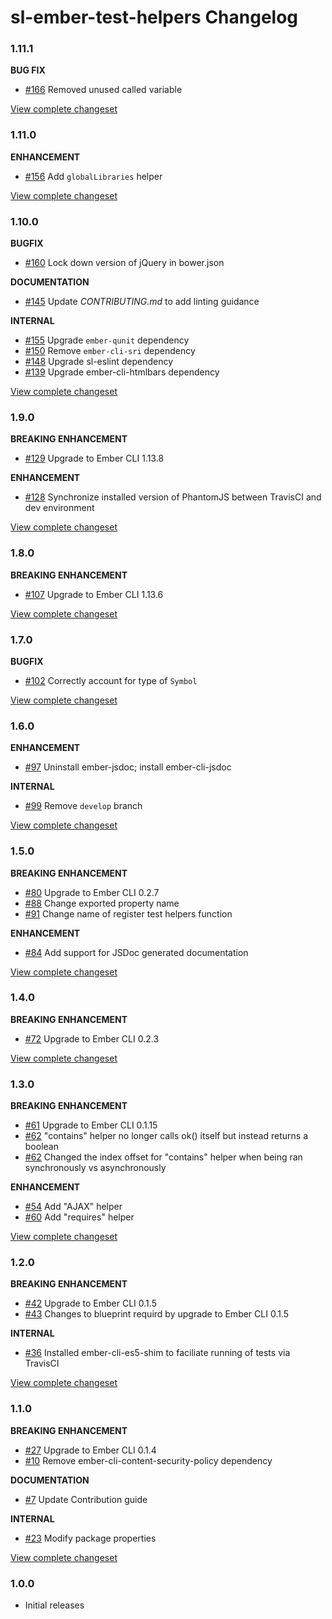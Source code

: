 # sl-ember-test-helpers Changelog

### 1.11.1

**BUG FIX**

* [#166](https://github.com/softlayer/sl-ember-test-helpers/pull/166) Removed unused called variable

[View complete changeset](https://github.com/softlayer/sl-ember-test-helpers/compare/v1.11.0...v1.11.1)

### 1.11.0

**ENHANCEMENT**

* [#156](https://github.com/softlayer/sl-ember-test-helpers/issues/156) Add `globalLibraries` helper

[View complete changeset](https://github.com/softlayer/sl-ember-test-helpers/compare/v1.10.0...v1.11.0)

### 1.10.0

**BUGFIX**

* [#160](https://github.com/softlayer/sl-ember-test-helpers/pull/160) Lock down version of jQuery in bower.json

**DOCUMENTATION**

* [#145](https://github.com/softlayer/sl-ember-test-helpers/pull/146) Update *CONTRIBUTING.md* to add linting guidance

**INTERNAL**

* [#155](https://github.com/softlayer/sl-ember-test-helpers/pull/155) Upgrade `ember-qunit` dependency
* [#150](https://github.com/softlayer/sl-ember-test-helpers/issues/150) Remove `ember-cli-sri` dependency
* [#148](https://github.com/softlayer/sl-ember-test-helpers/issues/148) Upgrade sl-eslint dependency
* [#139](https://github.com/softlayer/sl-ember-test-helpers/pull/139) Upgrade ember-cli-htmlbars dependency

[View complete changeset](https://github.com/softlayer/sl-ember-test-helpers/compare/v1.9.0...v1.10.0)

### 1.9.0

**BREAKING ENHANCEMENT**

* [#129](https://github.com/softlayer/sl-ember-test-helpers/issues/129) Upgrade to Ember CLI 1.13.8

**ENHANCEMENT**

* [#128](https://github.com/softlayer/sl-ember-test-helpers/issues/128) Synchronize installed version of PhantomJS between TravisCI and dev environment

[View complete changeset](https://github.com/softlayer/sl-ember-test-helpers/compare/v1.8.0...v1.9.0)

### 1.8.0

**BREAKING ENHANCEMENT**

* [#107](https://github.com/softlayer/sl-ember-test-helpers/issues/107) Upgrade to Ember CLI 1.13.6

[View complete changeset](https://github.com/softlayer/sl-ember-test-helpers/compare/v1.7.0...v1.8.0)

### 1.7.0

**BUGFIX**

* [#102](https://github.com/softlayer/sl-ember-test-helpers/issues/102) Correctly account for type of `Symbol`

[View complete changeset](https://github.com/softlayer/sl-ember-test-helpers/compare/v1.6.0...v1.7.0)

### 1.6.0

**ENHANCEMENT**

* [#97](https://github.com/softlayer/sl-ember-test-helpers/pull/97) Uninstall ember-jsdoc; install ember-cli-jsdoc

**INTERNAL**

* [#99](https://github.com/softlayer/sl-ember-test-helpers/pull/99) Remove `develop` branch

[View complete changeset](https://github.com/softlayer/sl-ember-test-helpers/compare/v1.5.0...v1.6.0)

### 1.5.0

**BREAKING ENHANCEMENT**

* [#80](https://github.com/softlayer/sl-ember-test-helpers/pull/80) Upgrade to Ember CLI 0.2.7
* [#88](https://github.com/softlayer/sl-ember-test-helpers/pull/88) Change exported property name
* [#91](https://github.com/softlayer/sl-ember-test-helpers/pull/91) Change name of register test helpers function

**ENHANCEMENT**

* [#84](https://github.com/softlayer/sl-ember-test-helpers/pull/84) Add support for JSDoc generated documentation

[View complete changeset](https://github.com/softlayer/sl-ember-test-helpers/compare/v1.4.0...v1.5.0)

### 1.4.0

**BREAKING ENHANCEMENT**

* [#72](https://github.com/softlayer/sl-ember-test-helpers/pull/72) Upgrade to Ember CLI 0.2.3

[View complete changeset](https://github.com/softlayer/sl-ember-test-helpers/compare/v1.3.0...v1.4.0)

### 1.3.0

**BREAKING ENHANCEMENT**

* [#61](https://github.com/softlayer/sl-ember-test-helpers/pull/61) Upgrade to Ember CLI 0.1.15
* [#62](https://github.com/softlayer/sl-ember-test-helpers/pull/62) "contains" helper no longer calls ok() itself but instead returns a boolean
* [#62](https://github.com/softlayer/sl-ember-test-helpers/pull/62) Changed the index offset for "contains" helper when being ran synchronously vs asynchronously

**ENHANCEMENT**

* [#54](https://github.com/softlayer/sl-ember-test-helpers/pull/54) Add "AJAX" helper
* [#60](https://github.com/softlayer/sl-ember-test-helpers/pull/60) Add "requires" helper

[View complete changeset](https://github.com/softlayer/sl-ember-test-helpers/compare/v1.2.0...v1.3.0)

### 1.2.0

**BREAKING ENHANCEMENT**

* [#42](https://github.com/softlayer/sl-ember-test-helpers/pull/42) Upgrade to Ember CLI 0.1.5
* [#43](https://github.com/softlayer/sl-ember-test-helpers/pull/43) Changes to blueprint requird by upgrade to Ember CLI 0.1.5

**INTERNAL**

* [#36](https://github.com/softlayer/sl-ember-test-helpers/pull/36) Installed ember-cli-es5-shim to faciliate running of tests via TravisCI

[View complete changeset](https://github.com/softlayer/sl-ember-test-helpers/compare/v1.1.0...v1.2.0)

### 1.1.0

**BREAKING ENHANCEMENT**

* [#27](https://github.com/softlayer/sl-ember-test-helpers/pull/27) Upgrade to Ember CLI 0.1.4
* [#10](https://github.com/softlayer/sl-ember-test-helpers/issues/10) Remove ember-cli-content-security-policy dependency

**DOCUMENTATION**

* [#7](https://github.com/softlayer/sl-ember-test-helpers/pull/7) Update Contribution guide

**INTERNAL**

* [#23](https://github.com/softlayer/sl-ember-test-helpers/pull/23) Modify package properties


[View complete changeset](https://github.com/softlayer/sl-ember-test-helpers/compare/v1.0.0...v1.1.0)

### 1.0.0

* Initial releases
